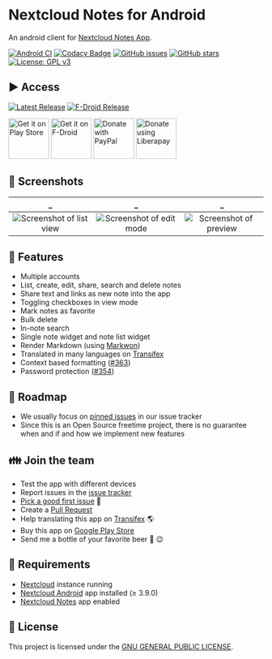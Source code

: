 # Nextcloud Notes for Android
An android client for [Nextcloud Notes App](https://github.com/nextcloud/notes/).

[![Android CI](https://github.com/stefan-niedermann/nextcloud-notes/workflows/Android%20CI/badge.svg)](https://github.com/stefan-niedermann/nextcloud-notes/actions)
[![Codacy Badge](https://api.codacy.com/project/badge/Grade/9f784826834042e8b512d531cab84711)](https://www.codacy.com/manual/info_147/nextcloud-notes?utm_source=github.com&amp;utm_medium=referral&amp;utm_content=stefan-niedermann/nextcloud-notes&amp;utm_campaign=Badge_Grade)
[![GitHub issues](https://img.shields.io/github/issues/stefan-niedermann/nextcloud-notes.svg)](https://github.com/stefan-niedermann/nextcloud-notes/issues)
[![GitHub stars](https://img.shields.io/github/stars/stefan-niedermann/nextcloud-notes.svg)](https://github.com/stefan-niedermann/nextcloud-notes/stargazers)
[![License: GPL v3](https://img.shields.io/badge/License-GPL%20v3-blue.svg)](https://www.gnu.org/licenses/gpl-3.0)

## :arrow_forward: Access

[![Latest Release](https://img.shields.io/github/v/tag/stefan-niedermann/nextcloud-notes?label=latest+release&sort=semver)](https://github.com/stefan-niedermann/nextcloud-notes/tags)
[![F-Droid Release](https://img.shields.io/f-droid/v/it.niedermann.owncloud.notes)](https://f-droid.org/de/packages/it.niedermann.owncloud.notes/)

[<img src="https://play.google.com/intl/en_us/badges/images/generic/en_badge_web_generic.png"
      alt="Get it on Play Store"
      height="80">](https://play.google.com/store/apps/details?id=it.niedermann.owncloud.notes)
[<img src="https://f-droid.org/badge/get-it-on.png"
      alt="Get it on F-Droid"
      height="80">](https://f-droid.org/repository/browse/?fdid=it.niedermann.owncloud.notes)
[<img src="https://raw.githubusercontent.com/stefan-niedermann/paypal-donate-button/master/paypal-donate-button.png"
      alt="Donate with PayPal"
      height="80">](https://www.paypal.com/cgi-bin/webscr?cmd=_s-xclick&hosted_button_id=K7HVLE6J7SXXA)
[<img src="https://raw.githubusercontent.com/stefan-niedermann/DonateButtons/master/LiberaPay.png"
      alt="Donate using Liberapay"
      height="80">](https://liberapay.com/stefan-niedermann/donate)

## :eyes: Screenshots

| _ | _ | _ |
| :--: | :--: | :--: |
| ![Screenshot of list view](/fastlane/metadata/android/en-US/images/phoneScreenshots/2.png) | ![Screenshot of edit mode](/fastlane/metadata/android/en-US/images/phoneScreenshots/3.png) | ![Screenshot of preview](/fastlane/metadata/android/en-US/images/phoneScreenshots/4.png) |

## :rocket: Features
  * Multiple accounts
  * List, create, edit, share, search and delete notes
  * Share text and links as new note into the app
  * Toggling checkboxes in view mode
  * Mark notes as favorite
  * Bulk delete
  * In-note search
  * Single note widget and note list widget
  * Render Markdown (using [Markwon](https://noties.io/Markwon))
  * Translated in many languages on [Transifex](https://www.transifex.com/nextcloud/nextcloud/android-notes/)
  * Context based formatting ([#363](https://github.com/stefan-niedermann/nextcloud-notes/issues/363))
  * Password protection ([#354](https://github.com/stefan-niedermann/nextcloud-notes/issues/354))

## :checkered_flag: Roadmap
  * We usually focus on [pinned issues](https://github.com/stefan-niedermann/nextcloud-notes/issues) in our issue tracker
  * Since this is an Open Source freetime project, there is no guarantee when and if and how we implement new features

## :family: Join the team
  * Test the app with different devices
  * Report issues in the [issue tracker](https://github.com/stefan-niedermann/nextcloud-notes/issues)
  * [Pick a good first issue](https://github.com/stefan-niedermann/nextcloud-notes/labels/Good%20first%20issue) :notebook:
  * Create a [Pull Request](https://opensource.guide/how-to-contribute/#opening-a-pull-request)
  * Help translating this app on [Transifex](https://www.transifex.com/nextcloud/nextcloud/android-notes/) 🌎
  * Buy this app on [Google Play Store](https://play.google.com/store/apps/details?id=it.niedermann.owncloud.notes)
  * Send me a bottle of your favorite beer :beers: :wink:

## :link: Requirements
  * [Nextcloud](https://nextcloud.com/) instance running
  * [Nextcloud Android](https://github.com/nextcloud/android) app installed (≥ 3.9.0)
  * [Nextcloud Notes](https://github.com/nextcloud/notes) app enabled

## :notebook: License
This project is licensed under the [GNU GENERAL PUBLIC LICENSE](/LICENSE).
